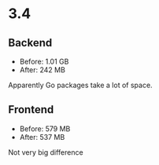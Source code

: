 # 3.4

## Backend
- Before: 1.01 GB
- After:  242 MB

 Apparently Go packages take a lot of space.

## Frontend
- Before: 579 MB
- After:  537 MB

 Not very big difference
